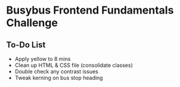 # Busybus Frontend Fundamentals Challenge

## To-Do List

- Apply yellow to 8 mins
- Clean up HTML & CSS file (consolidate classes)
- Double check any contrast issues
- Tweak kerning on bus stop heading
